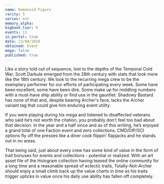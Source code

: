 ```yaml
---
name: Humanoid Figure
rarity: 5
series: ent
memory_alpha:
bigbook_tier: 9
events: 13
in_portal: true
date: 13/08/2020
obtained: Event
mega: false
published: true
---
```


Like a story told out of sequence, lost to the depths of the Temporal Cold War, Scott Darkula emerged from the 28th century with stats that look more like the 18th century. We look to the recurring mega crew to be the exemplary performer for our efforts of participating every week. Some have been excellent, some have been dire. Some make up for middling numbers with a must-have ship ability or find use in the gauntlet. Shadowy Bastard has none of that and, despite bearing Archer's face, lacks the Archer variant tag that could give him enduring event utility.

If you were playing during his mega and listened to disaffected veterans who said he’s not worth the citation, you probably don’t feel too bad about that decision. In the year and a half since and as of this writing, he’s enjoyed a grand total of one Faction event and zero collections. CMD/DIP/SCI options fly off the presses like a diner cook flippin’ flapjacks and he stands out in no areas.

That being said, just about every crew has some kind of value in the form of trait bonuses for events and collections - potential or realized. With an art asset file of the Hologram collection having teased the online community for a long time and a reasonable spread of eclectic traits, Totally-Not-Archer should enjoy a small climb back up the value charts in time as his traits trigger upticks in value once his daily use ability has fallen off completely.
